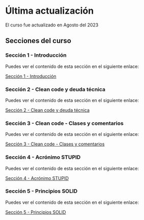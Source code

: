 # Última actualización

El curso fue actualizado en Agosto del 2023

## Secciones del curso

### Sección 1 - Introducción

Puedes ver el contenido de esta sección en el siguiente enlace:

[Sección 1 - Introducción](https://github.com/simonastudillo/curso-principios-solid-clean-code/blob/main/seccion_1/info.md)

### Sección 2 - Clean code y deuda técnica

Puedes ver el contenido de esta sección en el siguiente enlace:

[Sección 2 - Clean code y deuda técnica](https://github.com/simonastudillo/curso-principios-solid-clean-code/blob/main/seccion_2/info.md)

### Sección 3 - Clean code - Clases y comentarios

Puedes ver el contenido de esta sección en el siguiente enlace:

[Sección 3 - Clean code - Clases y comentarios](https://github.com/simonastudillo/curso-principios-solid-clean-code/blob/main/seccion_3/info.md)

### Sección 4 - Acrónimo STUPID

Puedes ver el contenido de esta sección en el siguiente enlace:

[Sección 4 - Acrónimo STUPID](https://github.com/simonastudillo/curso-principios-solid-clean-code/blob/main/seccion_4/info.md)

### Sección 5 - Principios SOLID

Puedes ver el contenido de esta sección en el siguiente enlace:

[Sección 5 - Principios SOLID](https://github.com/simonastudillo/curso-principios-solid-clean-code/blob/main/seccion_5/info.md)
